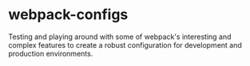 # webpack-configs
Testing and playing around with some of webpack's interesting and complex features to create a robust configuration for development and production environments.
